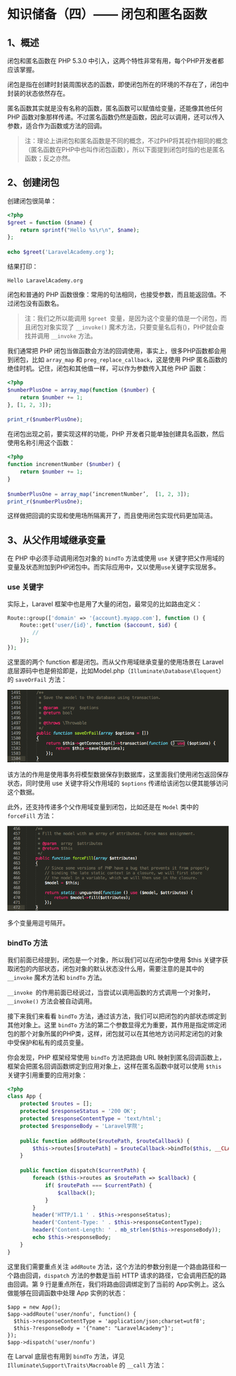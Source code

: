 # 知识储备（四）—— 闭包和匿名函数



## 1、概述

闭包和匿名函数在 PHP 5.3.0 中引入，这两个特性非常有用，每个PHP开发者都应该掌握。

闭包是指在创建时封装周围状态的函数，即使闭包所在的环境的不存在了，闭包中封装的状态依然存在。

匿名函数其实就是没有名称的函数，匿名函数可以赋值给变量，还能像其他任何 PHP 函数对象那样传递。不过匿名函数仍然是函数，因此可以调用，还可以传入参数，适合作为函数或方法的回调。

> 注：理论上讲闭包和匿名函数是不同的概念，不过PHP将其视作相同的概念（匿名函数在PHP中也叫作闭包函数），所以下面提到闭包时指的也是匿名函数；反之亦然。



## 2、创建闭包

创建闭包很简单：

```php
<?php
$greet = function ($name) {
    return sprintf("Hello %s\r\n", $name);
};

echo $greet('LaravelAcademy.org');
```

结果打印：

```
Hello LaravelAcademy.org
```

闭包和普通的 PHP 函数很像：常用的句法相同，也接受参数，而且能返回值。不过闭包没有函数名。

> 注：我们之所以能调用 `$greet `变量，是因为这个变量的值是一个闭包，而且闭包对象实现了 `__invoke()` 魔术方法，只要变量名后有()，PHP就会查找并调用 `__invoke` 方法。

我们通常把 PHP 闭包当做函数会方法的回调使用，事实上，很多PHP函数都会用到闭包，比如 `array_map` 和 `preg_replace_callback`，这是使用 PHP 匿名函数的绝佳时机。记住，闭包和其他值一样，可以作为参数传入其他 PHP 函数：

```php
<?php
$numberPlusOne = array_map(function ($number) {
    return $number += 1;
}, [1, 2, 3]);

print_r($numberPlusOne);
```

在闭包出现之前，要实现这样的功能，PHP 开发者只能单独创建具名函数，然后使用名称引用这个函数：

```php
<?php
function incrementNumber ($number) {
    return $number += 1;
}

$numberPlusOne = array_map(‘incrementNumber’,  [1, 2, 3]);
print_r($numberPlusOne);
```

这样做把回调的实现和使用场所隔离开了，而且使用闭包实现代码更加简洁。



## 3、从父作用域继承变量

在 PHP 中必须手动调用闭包对象的 `bindTo` 方法或使用 `use` 关键字把父作用域的变量及状态附加到PHP闭包中。而实际应用中，又以使用`use`关键字实现居多。

### use 关键字

实际上，Laravel 框架中也是用了大量的闭包，最常见的比如路由定义：

```php
Route::group(['domain' => '{account}.myapp.com'], function () {
    Route::get('user/{id}', function ($account, $id) {
        //
    });
});
```

这里面的两个 function 都是闭包。而从父作用域继承变量的使用场景在 Laravel 底层源码中也是俯拾即是，比如Model.php（`Illuminate\Database\Eloquent`）的 `saveOrFail` 方法：

![](01.04-闭包和匿名函数.assets/closure-use.png)

该方法的作用是使用事务将模型数据保存到数据库，这里面我们使用闭包返回保存状态，同时使用 use 关键字将父作用域的 `$options` 传递给该闭包以便其能够访问这个数据。

此外，还支持传递多个父作用域变量到闭包，比如还是在 `Model` 类中的 `forceFill` 方法：

![](01.04-闭包和匿名函数.assets/closure-use-multi.png)

多个变量用逗号隔开。

### bindTo 方法

我们前面已经提到，闭包是一个对象，所以我们可以在闭包中使用 $this 关键字获取闭包的内部状态，闭包对象的默认状态没什么用，需要注意的是其中的 `__invoke` 魔术方法和 `bindTo` 方法。

`__invoke `的作用前面已经说过，当尝试以调用函数的方式调用一个对象时，`__invoke()` 方法会被自动调用。

接下来我们来看看 `bindTo` 方法，通过该方法，我们可以把闭包的内部状态绑定到其他对象上。这里 `bindTo` 方法的第二个参数显得尤为重要，其作用是指定绑定闭包的那个对象所属的PHP类，这样，闭包就可以在其他地方访问邦定闭包的对象中受保护和私有的成员变量。

你会发现，PHP 框架经常使用 `bindTo` 方法把路由 URL 映射到匿名回调函数上，框架会把匿名回调函数绑定到应用对象上，这样在匿名函数中就可以使用 `$this` 关键字引用重要的应用对象：

```php
<?php
class App {
    protected $routes = [];
    protected $responseStatus = '200 OK';
    protected $responseContentType = 'text/html';
    protected $responseBody = 'Laravel学院';

    public function addRoute($routePath, $routeCallback) {
        $this->routes[$routePath] = $routeCallback->bindTo($this, __CLASS__);
    }

    public function dispatch($currentPath) {
        foreach ($this->routes as $routePath => $callback) {
            if( $routePath === $currentPath) {
                $callback();
            }
        }
        header('HTTP/1.1 ' . $this->responseStatus);
        header('Content-Type: ' . $this->responseContentType);
        header('Content-Length: ' . mb_strlen($this->responseBody));
        echo $this->responseBody;
    }
}
```

这里我们需要重点关注 `addRoute` 方法，这个方法的参数分别是一个路由路径和一个路由回调，`dispatch` 方法的参数是当前 HTTP 请求的路径，它会调用匹配的路由回调。第 9 行是重点所在，我们将路由回调绑定到了当前的 App实例上。这么做能够在回调函数中处理 App 实例的状态：

```
$app = new App();
$app->addRoute('user/nonfu', function() {
  $this->responseContentType = 'application/json;charset=utf8';
  $this-?responseBody = '{"name": "LaravelAcademy"}';
});
$app->dispatch('user/nonfu')
```

在 Larval 底层也有用到 `bindTo` 方法，详见 `Illuminate\Support\Traits\Macroable` 的 `__call` 方法：